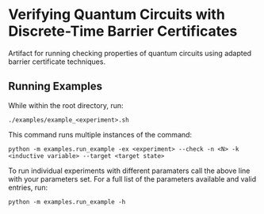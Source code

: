 # Verifying Quantum Circuits with Discrete-Time Barrier Certificates
Artifact for running checking properties of quantum circuits using adapted barrier certificate techniques.

## Running Examples
While within the root directory, run:

```./examples/example_<experiment>.sh```

This command runs multiple instances of the command:

```python -m examples.run_example -ex <experiment> --check -n <N> -k <inductive variable> --target <target state>```

To run individual experiments with different paramaters call the above line with your parameters set. For a full list of the parameters available and valid entries, run:

```python -m examples.run_example -h```